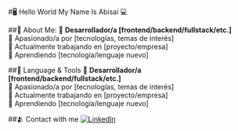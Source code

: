 #🖥️ Hello World My Name Is Abisai 💻

##📱 About Me:
🔹 **Desarrollador/a [frontend/backend/fullstack/etc.]**  
🔹 Apasionado/a por [tecnologías, temas de interés]  
🔹 Actualmente trabajando en [proyecto/empresa]  
🔹 Aprendiendo [tecnología/lenguaje nuevo] 

##🚀 Language & Tools
🔹 **Desarrollador/a [frontend/backend/fullstack/etc.]**  
🔹 Apasionado/a por [tecnologías, temas de interés]  
🔹 Actualmente trabajando en [proyecto/empresa]  
🔹 Aprendiendo [tecnología/lenguaje nuevo] 

##🫂 Contact with me
[![LinkedIn](https://img.shields.io/badge/-LinkedIn-0077B5?style=flat&logo=linkedin&logoColor=white)](https://www.linkedin.com/in/abisai-briones-584566242/)   
